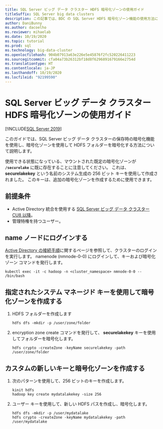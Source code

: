 ```yaml
---
title: SQL Server ビッグ データ クラスター HDFS 暗号化ゾーンの使用ガイド
titleSuffix: SQL Server big data clusters
description: この記事では、BDC の SQL Server HDFS 暗号化ゾーン機能の使用方法について説明します。
author: DaniBunny
ms.author: dacoelho
ms.reviewer: mihaelab
ms.date: 10/19/2020
ms.topic: tutorial
ms.prod: sql
ms.technology: big-data-cluster
ms.openlocfilehash: 904b07913a63e226e5e45876f2fc520226411223
ms.sourcegitcommit: cfa04a73b26312bf18d8f6296891679166e2754d
ms.translationtype: HT
ms.contentlocale: ja-JP
ms.lasthandoff: 10/19/2020
ms.locfileid: "92199590"
---
```

# <a name="sql-server-big-data-clusters-hdfs-encryption-zones-usage-guide"></a>SQL Server ビッグ データ クラスター HDFS 暗号化ゾーンの使用ガイド

[!INCLUDE[SQL Server 2019](../includes/applies-to-version/sqlserver2019.md)]

このガイドでは、SQL Server ビッグ データ クラスターの保存時の暗号化機能を使用し、暗号化ゾーンを使用して HDFS フォルダーを暗号化する方法について説明します。

使用できる状態になっている、マウントされた既定の暗号化ゾーンが __```/securelake```__ に既に存在することに注意してください。 これは、 __securelakekey__ という名前のシステム生成の 256 ビット キーを使用して作成されました。 このキーは、追加の暗号化ゾーンを作成するために使用できます。

## <a name="prerequisites"></a><a id="prereqs"></a> 前提条件

- Active Directory 統合を使用する [SQL Server ビッグ データ クラスター CU8 以降](release-notes-big-data-cluster.md)。
- 管理特権を持つユーザー。

## <a name="login-into-the-name-node"></a>name ノードにログインする

[Active Directory の接続手順](active-directory-connect.md)に関するページを参照して、クラスターのログインを実行します。 namenode (nmnode-0-0) にログインして、キーおよび暗号化ゾーン コマンドを発行します。

   ```console
   kubectl exec -it -c hadoop -n <cluster_namespace> nmnode-0-0 -- /bin/bash
   ```

## <a name="create-an-encryption-zone-using-the-provided-system-managed-key"></a>指定されたシステム マネージド キーを使用して暗号化ゾーンを作成する

1. HDFS フォルダーを作成します

   ```console
   hdfs dfs -mkdir -p /user/zone/folder
   ```

1. encryption zone create コマンドを発行して、 __securelakekey__ キーを使用してフォルダーを暗号化します。

   ```console
   hdfs crypto -createZone -keyName securelakekey -path /user/zone/folder
   ```

## <a name="create-a-custom-new-key-and-encryption-zone"></a>カスタムの新しいキーと暗号化ゾーンを作成する

1. 次のパターンを使用して、256 ビットのキーを作成します。

   ```console
   kinit hdfs
   hadoop key create mydatalakekey -size 256
   ```

1. ユーザー キーを使用して、新しい HDFS パスを作成し、暗号化します。

   ```console
   hdfs dfs -mkdir -p /user/mydatalake
   hdfs crypto -createZone -keyName mydatalakekey -path /user/mydatalake
   ```
